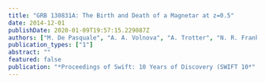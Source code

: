```yaml
---
title: "GRB 130831A: The Birth and Death of a Magnetar at z=0.5"
date: 2014-12-01
publishDate: 2020-01-09T19:57:15.229087Z
authors: ["M. De Pasquale", "A. A. Volnova", "A. Trotter", "N. R. Frank", "N. R. Butler", "Z. Cano", "O. Littlejohns", "J. Bloom", "J. X. Prochaska", "J. A. de Diego", "M. G. Richer", "C. Roman-Zuniga", "A. Watson", "S. H. Moseley", "A. Kutyrev", "V. Hoette", "R. Russell", "V. Rumyantsev", "E. Klunko", "O. Burkhonov", "D. Reichart", "J. Haislip", "S. R. Oates", "D. A. Kann", "B. Zhang", "A. Pozanenko", "A. Cucchiara", "E. Troja", "B. Sbarufatti", "S. Schulze", "M. J. Page", "A. J. Castro-Tirado", "J. Gorosabel", "A. Lien", "O. D. Fox", "J. Gonzalez", "N. Gehrels", "S. Zane", "A. Breeveld"]
publication_types: ["1"]
abstract: ""
featured: false
publication: "*Proceedings of Swift: 10 Years of Discovery (SWIFT 10*"
---
```


